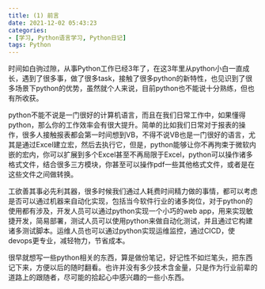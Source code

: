 ```yaml
---
title: (1) 前言
date: 2021-12-02 05:43:23
categories:
- [学习, Python语言学习, Python日记]
tags: Python
---
```


时间如白驹过隙，从事Python工作已经3年了，在这3年里从python小白一直成长，遇到了很多事，做了很多task，接触了很多python的新特性，也见识到了很多场景下python的优势，虽然就个人来说，目前python也不能说十分熟练，但也有所收获。

python不能不说是一门很好的计算机语言，而且在我们日常工作中，如果懂得python，那么你的工作效率会有很大提升。简单的比如我们日常对于报表的操作，很多人接触报表都会第一时间想到VB，不得不说VB也是一门很好的语言，尤其是通过Excel建立宏，然后去执行它，但是，python能够让你不再拘束于微软内嵌的宏内，你可以扩展到多个Excel甚至不再局限于Excel，python可以操作诸多格式文件，结合很多三方模块，你甚至可以操作pdf一些其他格式文件，或者是在这些文件之间做转换。

工欲善其事必先利其器，很多时候我们通过人耗费时间精力做的事情，都可以考虑是否可以通过机器来自动化实现，包括当今软件行业的诸多岗位，对于python的使用都有涉及，开发人员可以通过python实现一个小巧的web app，用来实现敏捷开发，简易部署，测试人员可以使用python来做自动化测试，并且通过它构建诸多测试脚本。运维人员也可以通过python实现运维监控，通过CICD，使devops更专业，减轻物力，节省成本。

很早就想写一些python相关的东西，算是做份笔记，好记性不如烂笔头，把东西记下来，方便以后的随时翻看。也许并没有多少技术含金量，只是作为行业前辈的道路上的跟随者，尽可能的拾起心中感兴趣的一些小东西。
